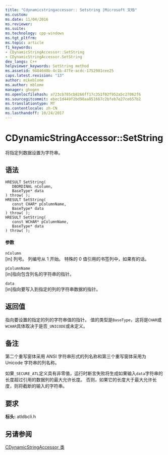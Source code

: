 ```yaml
---
title: "Cdynamicstringaccessor:: Setstring |Microsoft 文档"
ms.custom: 
ms.date: 11/04/2016
ms.reviewer: 
ms.suite: 
ms.technology: cpp-windows
ms.tgt_pltfrm: 
ms.topic: article
f1_keywords:
- CDynamicStringAccessor::SetString
- CDynamicStringAccessor.SetString
dev_langs: C++
helpviewer_keywords: SetString method
ms.assetid: 94846d8b-4c1b-47fe-acdc-1752981cee25
caps.latest.revision: "13"
author: mikeblome
ms.author: mblome
manager: ghogen
ms.openlocfilehash: a723cb785cb8266ff17c351f02f952a5c27062f6
ms.sourcegitcommit: ebec1d449f2bd98aa851667c2bfeb7e27ce657b2
ms.translationtype: MT
ms.contentlocale: zh-CN
ms.lasthandoff: 10/24/2017
---
```

# <a name="cdynamicstringaccessorsetstring"></a>CDynamicStringAccessor::SetString
将指定列数据设置为字符串。  
  
## <a name="syntax"></a>语法  
  
```  
HRESULT SetString(  
   DBORDINAL nColumn,  
   BaseType* data  
) throw( );  
HRESULT SetString(  
   const CHAR* pColumnName,  
   BaseType* data  
) throw( );  
HRESULT SetString(  
   const WCHAR* pColumnName,  
   BaseType* data  
) throw( );  
```  
  
#### <a name="parameters"></a>参数  
 `nColumn`  
 [in] 列号。 列编号从 1 开始。 特殊的 0 值引用的书签列中，如果有的话。  
  
 `pColumnName`  
 [in]指向包含列名的字符串的指针。  
  
 `data`  
 [in]指向要写入到指定的列的字符串数据的指针。  
  
## <a name="return-value"></a>返回值  
 指向要设置的指定的列的字符串值的指针。 值的类型是`BaseType`，这将是`CHAR`或`WCHAR`具体取决于是否`_UNICODE`或未定义。  
  
## <a name="remarks"></a>备注  
 第二个重写窗体采用 ANSI 字符串形式的列名称和第三个重写窗体采用为 Unicode 字符串的列名称。  
  
 如果`_SECURE_ATL`定义具有非零值，运行时断言失败将生成如果输入`data`字符串的长度超过引用的数据列的最大允许长度。 否则，如果它的长度大于最大允许长度，则将截断的输入的字符串。  
  
## <a name="requirements"></a>要求  
 **标头:** atldbcli.h  
  
## <a name="see-also"></a>另请参阅  
 [CDynamicStringAccessor 类](../../data/oledb/cdynamicstringaccessor-class.md)